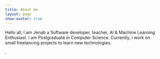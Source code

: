 ```yaml
---
title: About me
layout: page
show-avatar: true
---
```


Hello all, I am Jenab a Software developer, teacher, AI & Machine Learning Enthusiast.  I am Postgraduate in Computer Science. Currently, i work on small freelancing projects to learn new technologies.


.